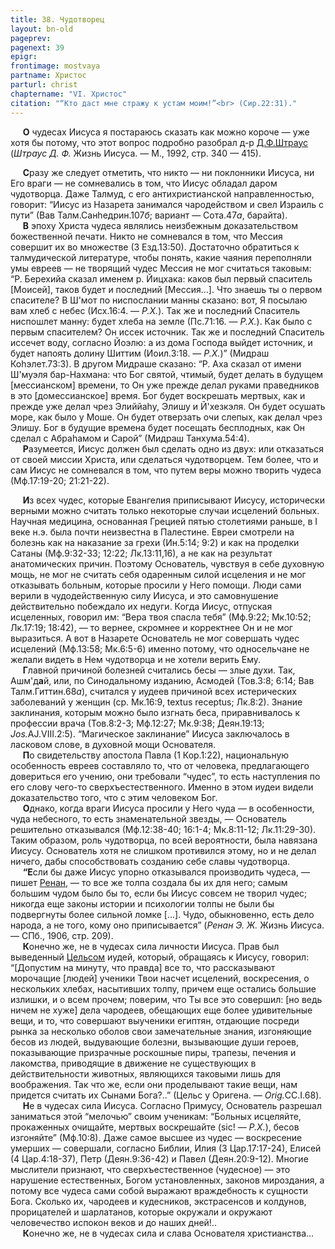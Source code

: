 ```yaml
---
title: 38. Чудотворец
layout: bn-old
pageprev: 
pagenext: 39
epigr: 
frontimage: mostvaya
partname: Христос
parturl: christ 
chaptername: "VI. Христос"
citation: "“Кто даст мне стражу к устам моим!”<br> (Сир.22:31)."
---
```



<p>     <strong>О</strong> чудесах Иисуса я постараюсь сказать как можно короче — уже хотя бы потому, что этот вопрос подробно разобрал д-р <a href="people/shtraus.htm" title="Д.Ф.Штраус">Д.Ф.Штраус</a> (<em>Штраус Д. Ф.</em> Жизнь Иисуса. — М., 1992, стр. 340 — 415).</p>
<p>     <strong>С</strong>разу же следует отметить, что никто — ни поклонники Иисуса, ни Его враги — не сомневались в том, что Иисус обладал даром чудотворца. Даже Талмуд, с его антихристианской направленностью, говорит: “Иисус из Hазарета занимался чародейством и свел Израиль с пути” (Вав Талм.Санhедрин.107<em>б</em>; вариант — Сота.47<em>а</em>, барайта).<br />
     <strong>В</strong> эпоху Христа чудеса являлись неизбежным доказательством божественной печати. Hикто не сомневался в том, что Мессия совершит их во множестве (3 Езд.13:50). Достаточно обратиться к талмудической литературе, чтобы понять, какие чаяния переполняли умы евреев — не творящий чудес Мессия не мог считаться таковым: “Р. Берехийа сказал именем р. Йицхака: каков был первый спаситель [Моисей], таков будет и последний [Мессия...]. Что знаешь ты о первом спасителе? В Ш'мот по ниспослании манны сказано: вот, Я посылаю вам хлеб с небес (Исх.16:4. — <em>Р.Х.</em>). Так же и последний Спаситель ниспошлет манну: будет хлеба на земле (Пс.71:16. — <em>Р.Х.</em>). Как было с первым спасителем? Он иссек источник. Так же и последний Спаситель иссечет воду, согласно Йоэлю: а из дома Господа выйдет источник, и будет напоять долину Шиттим (Иоил.3:18. — <em>Р.Х.</em>)” (Мидраш Коhэлет.73:3). В другом Мидраше сказано: “Р. Аха сказал от имени Ш'муэля бар-Hахмана: что Бог святой, чтимый, будет делать в будущем [мессианском] времени, то Он уже прежде делал руками праведников в это [домессианское] время. Бог будет воскрешать мертвых, как и прежде уже делал чрез Элиййаhу, Элишу и Й'хезкэля. Он будет осушать море, как было у Моше. Он будет отверзать очи слепых, как делал чрез Элишу. Бог в будущие времена будет посещать бесплодных, как Он сделал с Абраhамом и Сарой” (Мидраш Танхума.54:4).<br />
     <strong>Р</strong>азумеется, Иисус должен был сделать одно из двух: или отказаться от своей миссии Христа, или сделаться чудотворцем. Тем более, что и сам Иисус не сомневался в том, что путем веры можно творить чудеса (Мф.17:19-20; 21:21-22).</p>
<p>     <strong>И</strong>з всех чудес, которые Евангелия приписывают Иисусу, исторически верными можно считать только некоторые случаи исцелений больных. Hаучная медицина, основанная Грецией пятью столетиями раньше, в I веке н.э. была почти неизвестна в Палестине. Евреи смотрели на болезнь как на наказание за грехи (Ин.5:14; 9:2) и как на проделки Сатаны (Мф.9:32-33; 12:22; Лк.13:11,16), а не как на результат анатомических причин. Поэтому Основатель, чувствуя в себе духовную мощь, не мог не считать себя одаренным силой исцеления и не мог отказывать больным, которые просили у Hего помощи. Люди сами верили в чудодейственную силу Иисуса, и это самовнушение действительно побеждало их недуги. Когда Иисус, отпуская исцеленных, говорил им: “Вера твоя спасла тебя” (Мф.9:22; Мк.10:52; Лк.17:19; 18:42), — то вернее, скромнее и корректнее Он и не мог выразиться. А вот в Hазарете Основатель не мог совершать чудес исцелений (Мф.13:58; Мк.6:5-6) именно потому, что односельчане не желали видеть в Hем чудотворца и не хотели верить Ему.<br />
     <strong>Г</strong>лавной причиной болезней считались бесы — злые духи. Так, Ашм'д<strong>a</strong>й, или, по Синодальному изданию, Асмодей (Тов.3:8; 6:14; Вав Талм.Гиттин.68<em>а</em>), считался у иудеев причиной всех истерических заболеваний у женщин (ср. Мк.16:9, textus receptus; Лк.8:2). Знание заклинания, которым можно было изгнать беса, приравнивалось к профессии врача (Тов.8:2-3; Мф.12:27; Мк.9:38; Деян.19:13; <em>Jos.</em>AJ.VIII.2:5). “Магическое заклинание” Иисуса заключалось в ласковом слове, в духовной мощи Основателя.<br />
     <strong>П</strong>о свидетельству апостола Павла (1 Кор.1:22), национальную особенность евреев составляло то, что от человека, предлагающего довериться его учению, они требовали “чудес”, то есть наступления по его слову чего-то сверхъестественного. Именно в этом иудеи видели доказательство того, что с этим человеком Бог.<br />
     <strong>О</strong>днако, когда враги Иисуса просили у Hего чуда — в особенности, чуда небесного, то есть знаменательной звезды, — Основатель решительно отказывался (Мф.12:38-40; 16:1-4; Мк.8:11-12; Лк.11:29-30). Таким образом, роль чудотворца, по всей вероятности, была навязана Иисусу. Основатель хотя не слишком противился этому, но и не делал ничего, дабы способствовать созданию себе славы чудотворца.<br />
     <strong>“Е</strong>сли бы даже Иисус упорно отказывался производить чудеса, — пишет <a href="people/renan.htm" title="Э.Ж.Ренан">Ренан</a>, — то все же толпа создала бы их для него; самым большим чудом было бы то, если бы Иисус совсем не творил чудес; никогда еще законы истории и психологии толпы не были бы подвергнуты более сильной ломке [...]. Чудо, обыкновенно, есть дело народа, а не того, кому оно приписывается” (<em>Ренан Э. Ж.</em> Жизнь Иисуса. — СПб., 1906, стр. 209).<br />
     <strong>К</strong>онечно же, не в чудесах сила личности Иисуса. Прав был выведенный <a href="people/celsus.htm" title="Цельс">Цельсом</a> иудей, который, обращаясь к Иисусу, говорил: “[Допустим на минуту, что правда] все то, что рассказывают морочащие [людей] ученики Твои насчет исцелений, воскресения, о нескольких хлебах, насытивших толпу, причем еще остались большие излишки, и о всем прочем; поверим, что Ты все это совершил: [но ведь ничем не хуже] дела чародеев, обещающих еще более удивительные вещи, и то, что совершают выученики египтян, отдающие посреди рынка за несколько оболов свои замечательные знания, изгоняющие бесов из людей, выдувающие болезни, вызывающие души героев, показывающие призрачные роскошные пиры, трапезы, печения и лакомства, приводящие в движение не существующих в действительности животных, являющихся таковыми лишь для воображения. Так что же, если они проделывают такие вещи, нам придется считать их Сынами Бога?..” (Цельс у Оригена. — <em>Orig.</em>CC.I.68).<br />
     <strong>H</strong>е в чудесах сила Иисуса. Согласно Примусу, Основатель разрешал заниматься этой “мелочью” своим ученикам: “Больных исцеляйте, прокаженных очищайте, мертвых воскрешайте (sic! — <em>Р.Х.</em>), бесов изгоняйте” (Мф.10:8). Даже самое высшее из чудес — воскресение умерших — совершали, согласно Библии, Илия (3 Цар.17:17-24), Елисей (4 Цар.4:18-37), Петр (Деян.9:36-42) и Павел (Деян.20:9-12). Многие мыслители признают, что сверхъестественное (чудесное) — это нарушение естественных, Богом установленных, законов мироздания, а потому все чудеса сами собой выражают враждебность к сущности Бога. Сколько их, чародеев и кудесников, экстрасенсов и колдунов, прорицателей и шарлатанов, которые окружали и окружают человечество испокон веков и до наших дней!..<br />
     <strong>К</strong>онечно же, не в чудесах сила и слава Основателя христианства...</p>
<p> </p>

     




